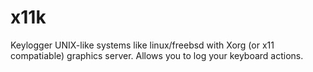 # x11k
Keylogger UNIX-like systems like linux/freebsd with Xorg (or x11 compatiable) graphics server. Allows you to log your keyboard actions.
